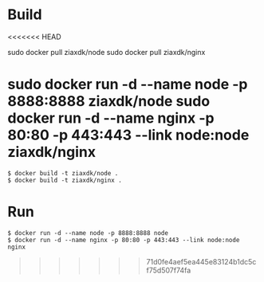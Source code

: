 # Build

<<<<<<< HEAD

sudo docker pull ziaxdk/node
sudo docker pull ziaxdk/nginx

sudo docker run -d --name node -p 8888:8888 ziaxdk/node
sudo docker run -d --name nginx -p 80:80 -p 443:443 --link node:node ziaxdk/nginx
=======
```
$ docker build -t ziaxdk/node .
$ docker build -t ziaxdk/nginx .
```

# Run

```
$ docker run -d --name node -p 8888:8888 node
$ docker run -d --name nginx -p 80:80 -p 443:443 --link node:node nginx
```
>>>>>>> 71d0fe4aef5ea445e83124b1dc5cf75d507f74fa
